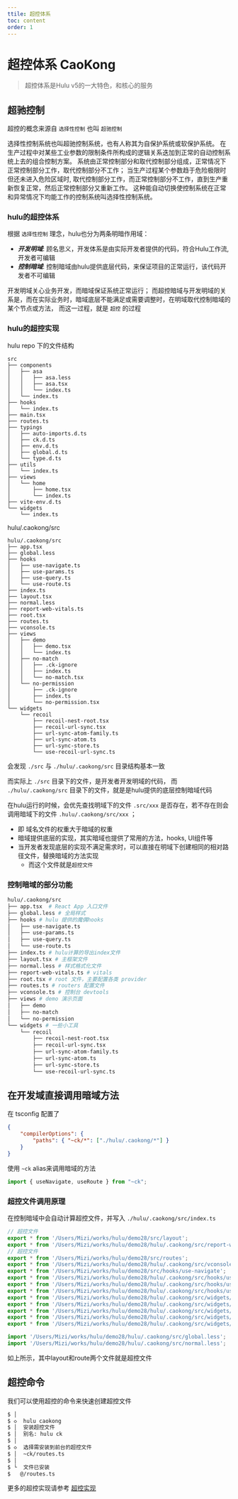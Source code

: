 ```yaml
---
ttile: 超控体系
toc: content
order: 1
---
```


# 超控体系 CaoKong

> 超控体系是Hulu v5的一大特色，和核心的服务

## 超驰控制

超控的概念来源自 `选择性控制` 也叫 `超驰控制`

选择性控制系统也叫超驰控制系统，也有人称其为自保护系统或软保护系统。
在生产过程中对某些工业参数的限制条件所构成的逻辑关系迭加到正常的自动控制系统上去的组合控制方案。
系统由正常控制部分和取代控制部分组成，正常情况下正常控制部分工作，取代控制部分不工作；
当生产过程某个参数趋于危险极限时但还未进入危险区域时, 取代控制部分工作，而正常控制部分不工作，直到生产重新恢复正常，然后正常控制部分又重新工作。
这种能自动切换使控制系统在正常和异常情况下均能工作的控制系统叫选择性控制系统。

### hulu的超控体系

根据 `选择性控制` 理念，hulu也分为两条明暗作用域：

* ***开发明域***: 顾名思义，开发体系是由实际开发者提供的代码，符合Hulu工作流, 开发者可编辑
* ***控制暗域***: 控制暗域由hulu提供底层代码，来保证项目的正常运行，该代码开发者不可编辑

开发明域关心业务开发，而暗域保证系统正常运行；
而超控暗域与开发明域的关系是，而在实际业务时，暗域底层不能满足或需要调整时，在明域取代控制暗域的某个节点或方法，
而这一过程，就是 `超控` 的过程

### hulu的超控实现

hulu repo 下的文件结构 

```text
src
├── components
│   ├── asa
│   │   ├── asa.less
│   │   ├── asa.tsx
│   │   └── index.ts
│   └── index.ts
├── hooks
│   └── index.ts
├── main.tsx
├── routes.ts
├── typings
│   ├── auto-imports.d.ts
│   ├── ck.d.ts
│   ├── env.d.ts
│   ├── global.d.ts
│   └── type.d.ts
├── utils
│   └── index.ts
├── views
│   └── home
│       ├── home.tsx
│       └── index.ts
├── vite-env.d.ts
└── widgets
    └── index.ts
```

hulu/.caokong/src

```text
hulu/.caokong/src
├── app.tsx
├── global.less
├── hooks
│   ├── use-navigate.ts
│   ├── use-params.ts
│   ├── use-query.ts
│   └── use-route.ts
├── index.ts
├── layout.tsx
├── normal.less
├── report-web-vitals.ts
├── root.tsx
├── routes.ts
├── vconsole.ts
├── views
│   ├── demo
│   │   ├── demo.tsx
│   │   └── index.ts
│   ├── no-match
│   │   ├── .ck-ignore
│   │   ├── index.ts
│   │   └── no-match.tsx
│   └── no-permission
│       ├── .ck-ignore
│       ├── index.ts
│       └── no-permission.tsx
└── widgets
    └── recoil
        ├── recoil-nest-root.tsx
        ├── recoil-url-sync.tsx
        ├── url-sync-atom-family.ts
        ├── url-sync-atom.ts
        ├── url-sync-store.ts
        └── use-recoil-url-sync.ts
```

会发现 `./src` 与 `./hulu/.caokong/src` 目录结构基本一致

而实际上 `./src` 目录下的文件，是开发者开发明域的代码，
而 `./hulu/.caokong/src` 目录下的文件，就是是hulu提供的底层控制暗域代码

在hulu运行的时候，会优先查找明域下的文件 `.src/xxx` 是否存在，若不存在则会调用暗域下的文件 `.hulu/.caokong/src/xxx` ；
* 即 域名文件的权重大于暗域的权重
* 暗域提供底层的实现，其实暗域也提供了常用的方法，hooks, UI组件等
* 当开发者发现底层的实现不满足需求时，可以直接在明域下创建相同的相对路径文件，替换暗域的方法实现
    - 而这个文件就是`超控文件`

### 控制暗域的部分功能

```bash
hulu/.caokong/src
├── app.tsx  # React App 入口文件
├── global.less # 全局样式
├── hooks # hulu 提供的魔偶hooks
│   ├── use-navigate.ts
│   ├── use-params.ts
│   ├── use-query.ts
│   └── use-route.ts
├── index.ts # hulu计算的导出index文件
├── layout.tsx # 主框架文件
├── normal.less # 样式格式化文件
├── report-web-vitals.ts # vitals
├── root.tsx # root 文件，主要配置各类 provider 
├── routes.ts # routers 配置文件
├── vconsole.ts # 控制台 devtools 
├── views # demo 演示页面
│   ├── demo
│   ├── no-match
│   └── no-permission
└── widgets # 一些小工具
    └── recoil
        ├── recoil-nest-root.tsx
        ├── recoil-url-sync.tsx
        ├── url-sync-atom-family.ts
        ├── url-sync-atom.ts
        ├── url-sync-store.ts
        └── use-recoil-url-sync.ts
```

## 在开发域直接调用暗域方法

在 tsconfig 配置了 

```json
{
    "compilerOptions": {
        "paths": { "~ck/*": ["./hulu/.caokong/*"] }
    }
}
```

使用 `~ck` alias来调用暗域的方法

```ts
import { useNavigate, useRoute } from "~ck";
```

### 超控文件调用原理

在控制暗域中会自动计算超控文件，并写入 `./hulu/.caokong/src/index.ts`

```ts
// 超控文件
export * from '/Users/Mizi/works/hulu/demo28/src/layout';  
export * from '/Users/Mizi/works/hulu/demo28/hulu/.caokong/src/report-web-vitals';  
// 超控文件
export * from '/Users/Mizi/works/hulu/demo28/src/routes';  
export * from '/Users/Mizi/works/hulu/demo28/hulu/.caokong/src/vconsole';  
export * from '/Users/Mizi/works/hulu/demo28/src/hooks/use-navigate';  
export * from '/Users/Mizi/works/hulu/demo28/hulu/.caokong/src/hooks/use-params';  
export * from '/Users/Mizi/works/hulu/demo28/hulu/.caokong/src/hooks/use-query';  
export * from '/Users/Mizi/works/hulu/demo28/hulu/.caokong/src/hooks/use-route';  
export * from '/Users/Mizi/works/hulu/demo28/hulu/.caokong/src/widgets/recoil/recoil-url-sync';  
export * from '/Users/Mizi/works/hulu/demo28/hulu/.caokong/src/widgets/recoil/url-sync-atom-family';  
export * from '/Users/Mizi/works/hulu/demo28/hulu/.caokong/src/widgets/recoil/url-sync-atom';  
export * from '/Users/Mizi/works/hulu/demo28/hulu/.caokong/src/widgets/recoil/url-sync-store';  
export * from '/Users/Mizi/works/hulu/demo28/hulu/.caokong/src/widgets/recoil/use-recoil-url-sync';  

import '/Users/Mizi/works/hulu/demo28/hulu/.caokong/src/global.less';
import '/Users/Mizi/works/hulu/demo28/hulu/.caokong/src/normal.less';
```

如上所示，其中layout和route两个文件就是超控文件

## 超控命令

我们可以使用超控的命令来快速创建超控文件

```bash
$ │
$ ◇  hulu caokong
$ │  安装超控文件
$ │  别名: hulu ck
$ │
$ ◇  选择需安装到前台的超控文件
$ │  ~ck/routes.ts
$ │
$ └  文件已安装
$   @/routes.ts
```

更多的超控实现请参考 [超控实现](/hulu/caokong)

